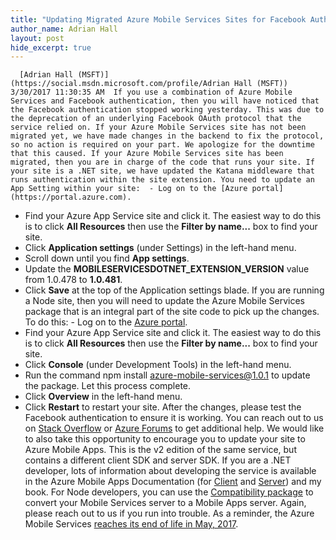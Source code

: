 ```yaml
---
title: "Updating Migrated Azure Mobile Services Sites for Facebook Auth"
author_name: Adrian Hall 
layout: post
hide_excerpt: true
---
```

      [Adrian Hall (MSFT)](https://social.msdn.microsoft.com/profile/Adrian Hall (MSFT))  3/30/2017 11:30:35 AM  If you use a combination of Azure Mobile Services and Facebook authentication, then you will have noticed that the Facebook authentication stopped working yesterday. This was due to the deprecation of an underlying Facebook OAuth protocol that the service relied on. If your Azure Mobile Services site has not been migrated yet, we have made changes in the backend to fix the protocol, so no action is required on your part. We apologize for the downtime that this caused. If your Azure Mobile Services site has been migrated, then you are in charge of the code that runs your site. If your site is a .NET site, we have updated the Katana middleware that runs authentication within the site extension. You need to update an App Setting within your site:  - Log on to the [Azure portal](https://portal.azure.com).
 - Find your Azure App Service site and click it. The easiest way to do this is to click **All Resources** then use the **Filter by name...** box to find your site.
 - Click **Application settings** (under Settings) in the left-hand menu.
 - Scroll down until you find **App settings**.
 - Update the **MOBILESERVICESDOTNET\_EXTENSION\_VERSION** value from 1.0.478 to **1.0.481**.
 - Click **Save** at the top of the Application settings blade.
  If you are running a Node site, then you will need to update the Azure Mobile Services package that is an integral part of the site code to pick up the changes. To do this:  - Log on to the [Azure portal](https://portal.azure.com).
 - Find your Azure App Service site and click it. The easiest way to do this is to click **All Resources** then use the **Filter by name...** box to find your site.
 - Click **Console** (under Development Tools) in the left-hand menu.
 - Run the command npm install azure-mobile-services@1.0.1 to update the package. Let this process complete.
 - Click **Overview** in the left-hand menu.
 - Click **Restart** to restart your site.
  After the changes, please test the Facebook authentication to ensure it is working. You can reach out to us on [Stack Overflow](https://stackoverflow.com/questions/tagged/azure-mobile-services) or [Azure Forums](https://social.msdn.microsoft.com/forums/en-US/home?forum=azuremobile&filter=alltypes&sort=lastpostdesc) to get additional help. We would like to also take this opportunity to encourage you to update your site to Azure Mobile Apps. This is the v2 edition of the same service, but contains a different client SDK and server SDK. If you are a .NET developer, lots of information about developing the service is available in the Azure Mobile Apps Documentation (for [Client](https://docs.microsoft.com/en-us/azure/app-service-mobile/app-service-mobile-dotnet-how-to-use-client-library) and [Server](https://docs.microsoft.com/en-us/azure/app-service-mobile/app-service-mobile-dotnet-backend-how-to-use-server-sdk)) and my book. For Node developers, you can use the [Compatibility package](https://www.npmjs.com/package/azure-mobile-apps-compatibility) to convert your Mobile Services server to a Mobile Apps server. Again, please reach out to us if you run into trouble. As a reminder, the Azure Mobile Services [reaches its end of life in May, 2017](https://azure.microsoft.com/en-us/blog/transition-of-azure-mobile-services/).     